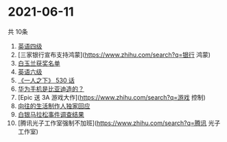 # 2021-06-11
  共 10条

  <!-- BEGIN -->
  <!-- 最后更新时间:Fri Jun 11 2021 13:21:59 GMT+0000 (Coordinated Universal Time) -->
  1. [英语四级](https://www.zhihu.com/search?q=英语四级)
1. [三家银行宣布支持鸿蒙](https://www.zhihu.com/search?q=银行 鸿蒙)
1. [白玉兰获奖名单](https://www.zhihu.com/search?q=白玉兰)
1. [英语六级](https://www.zhihu.com/search?q=英语六级)
1. [《一人之下》 530 话](https://www.zhihu.com/search?q=一人之下)
1. [华为手机是比亚迪造的？](https://www.zhihu.com/search?q=华为手机)
1. [Epic 送 3A 游戏大作](https://www.zhihu.com/search?q=游戏 控制)
1. [向往的生活制作人独家回应](https://www.zhihu.com/search?q=向往的生活)
1. [白银马拉松事件调查结果](https://www.zhihu.com/search?q=甘肃白银马拉松)
1. [腾讯光子工作室强制不加班](https://www.zhihu.com/search?q=腾讯 光子工作室)
  <!-- END -->
  